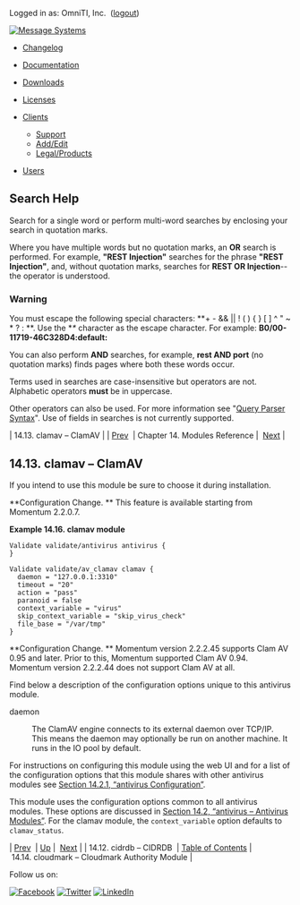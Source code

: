 Logged in as: OmniTI, Inc.  ([logout](https://support.messagesystems.com/logout.php))

[![Message Systems](https://support.messagesystems.com/images/ms-white205.png)](https://support.messagesystems.com/start.php) 

*   [Changelog](https://support.messagesystems.com/start.php?show=changelog)
*   [Documentation](https://support.messagesystems.com/docs/)
*   [Downloads](https://support.messagesystems.com/start.php)

*   [Licenses](https://support.messagesystems.com/license_summary.php)
*   <a href="">Clients</a>
    *   [Support](https://support.messagesystems.com/cs.php)
    *   [Add/Edit](https://support.messagesystems.com/edit_client.php)
    *   [Legal/Products](https://support.messagesystems.com/edit_products.php)
*   [Users](https://support.messagesystems.com/edit_customer.php)

## Search Help

Search for a single word or perform multi-word searches by enclosing your search in quotation marks.

Where you have multiple words but no quotation marks, an **OR** search is performed. For example, **"REST Injection"** searches for the phrase **"REST Injection"**, and, without quotation marks, searches for **REST OR Injection**--the operator is understood.

### Warning

You must escape the following special characters: **+ - && || ! ( ) { } [ ] ^ " ~ * ? : \**. Use the **\** character as the escape character. For example: **B0/00-11719-46C328D4\:default\:**

You can also perform **AND** searches, for example, **rest AND port** (no quotation marks) finds pages where both these words occur.

Terms used in searches are case-insensitive but operators are not. Alphabetic operators **must** be in uppercase.

Other operators can also be used. For more information see "[Query Parser Syntax](https://lucene.apache.org/core/old_versioned_docs/versions/3_0_0/queryparsersyntax.html)". Use of fields in searches is not currently supported.

| 14.13. clamav – ClamAV |
| [Prev](modules.cidrdb.php)  | Chapter 14. Modules Reference |  [Next](modules.cloudmark.php) |

## 14.13. clamav – ClamAV

<a class="indexterm" name="idp10950912"></a>

If you intend to use this module be sure to choose it during installation.

**Configuration Change. ** This feature is available starting from Momentum 2.2.0.7.

<a name="example.clamav"></a>

**Example 14.16. clamav module**

```
Validate validate/antivirus antivirus {
}

Validate validate/av_clamav clamav {
  daemon = "127.0.0.1:3310"
  timeout = "20"
  action = "pass"
  paranoid = false
  context_variable = "virus"
  skip_context_variable = "skip_virus_check"
  file_base = "/var/tmp"
}
```

**Configuration Change. ** Momentum version 2.2.2.45 supports Clam AV 0.95 and later. Prior to this, Momentum supported Clam AV 0.94\. Momentum version 2.2.2.44 does not support Clam AV at all.

Find below a description of the configuration options unique to this antivirus module.

<dl class="variablelist">

<dt>daemon</dt>

<dd>

The ClamAV engine connects to its external daemon over TCP/IP. This means the daemon may optionally be run on another machine. It runs in the IO pool by default.

</dd>

</dl>

For instructions on configuring this module using the web UI and for a list of the configuration options that this module shares with other antivirus modules see [Section 14.2.1, “antivirus Configuration”](modules.antivirus.php#modules.antivirus.configuration "14.2.1. antivirus Configuration").

This module uses the configuration options common to all antivirus modules. These options are discussed in [Section 14.2, “antivirus – Antivirus Modules”](modules.antivirus.php "14.2. antivirus – Antivirus Modules"). For the clamav module, the `context_variable` option defaults to `clamav_status`.

| [Prev](modules.cidrdb.php)  | [Up](modules.php) |  [Next](modules.cloudmark.php) |
| 14.12. cidrdb – CIDRDB  | [Table of Contents](index.php) |  14.14. cloudmark – Cloudmark Authority Module |

Follow us on:

[![Facebook](https://support.messagesystems.com/images/icon-facebook.png)](http://www.facebook.com/messagesystems) [![Twitter](https://support.messagesystems.com/images/icon-twitter.png)](http://twitter.com/#!/MessageSystems) [![LinkedIn](https://support.messagesystems.com/images/icon-linkedin.png)](http://www.linkedin.com/company/message-systems)